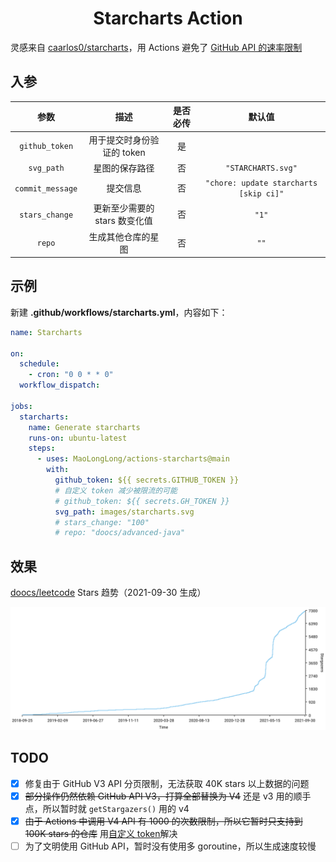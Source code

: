 <h1 align="center">Starcharts Action</h1>

灵感来自 [caarlos0/starcharts](https://github.com/caarlos0/starcharts)，用 Actions 避免了 [GitHub API 的速率限制](https://github.com/caarlos0/starcharts/issues/125)

## 入参

|       参数       |             描述              | 是否必传 |                 默认值                 |
| :--------------: | :---------------------------: | :------: | :------------------------------------: |
|  `github_token`  |  用于提交时身份验证的 token   |    是    |                                        |
|    `svg_path`    |        星图的保存路径         |    否    |           `"STARCHARTS.svg"`           |
| `commit_message` |           提交信息            |    否    | `"chore: update starcharts [skip ci]"` |
|  `stars_change`  | 更新至少需要的 stars 数变化值 |    否    |                 `"1"`                  |
|      `repo`      |      生成其他仓库的星图       |    否    |                  `""`                  |

## 示例

新建 **.github/workflows/starcharts.yml**，内容如下：

```yml
name: Starcharts

on:
  schedule:
    - cron: "0 0 * * 0"
  workflow_dispatch:

jobs:
  starcharts:
    name: Generate starcharts
    runs-on: ubuntu-latest
    steps:
      - uses: MaoLongLong/actions-starcharts@main
        with:
          github_token: ${{ secrets.GITHUB_TOKEN }}
          # 自定义 token 减少被限流的可能
          # github_token: ${{ secrets.GH_TOKEN }}
          svg_path: images/starcharts.svg
          # stars_change: "100"
          # repo: "doocs/advanced-java"
```

## 效果

[doocs/leetcode](https://github.com/doocs/leetcode) Stars 趋势（2021-09-30 生成）

![](./images/doocs_leetcode_2021_09_30.svg)

## TODO

- [x] 修复由于 GitHub V3 API 分页限制，无法获取 40K stars 以上数据的问题
- [x] ~~部分操作仍然依赖 GitHub API V3，打算全部替换为 V4~~ 还是 v3 用的顺手点，所以暂时就 `getStargazers()` 用的 v4
- [x] ~~由于 Actions 中调用 V4 API 有 1000 的次数限制，所以它暂时只支持到 100K stars 的仓库~~ 用[自定义 token](https://github.com/settings/tokens/new?scopes=repo&description=starcharts)解决
- [ ] 为了文明使用 GitHub API，暂时没有使用多 goroutine，所以生成速度较慢
